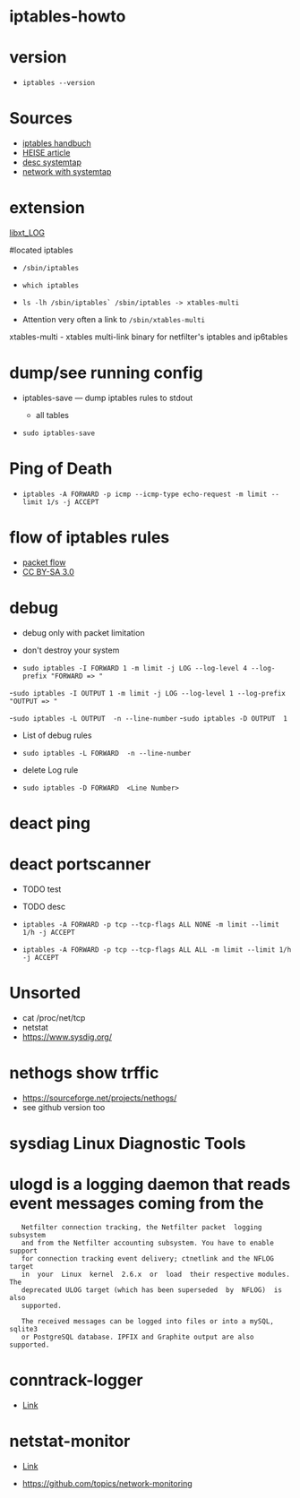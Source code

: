 # iptables-howto


# version 
- ```iptables --version```

# Sources
- [iptables handbuch](https://de.m.wikibooks.org/wiki/Linux-Praxisbuch:_Linux-Firewall_mit_IP-Tables)
- [HEISE article](https://www.heise.de/security/artikel/Aufgebohrt-271130.html)
- [desc systemtap](https://serverfault.com/questions/192893/how-i-can-identify-which-process-is-making-udp-traffic-on-linux)
- [network with systemtap](https://sourceware.org/systemtap/wiki/WSNetTop)


# extension
[libxt_LOG](https://fossies.org/linux/iptables/extensions/libxt_LOG.man)


#located iptables 
- ```/sbin/iptables```
- ```which iptables```
- ```ls -lh /sbin/iptables`
/sbin/iptables -> xtables-multi ```

- Attention very often a link to ```/sbin/xtables-multi```

xtables-multi - xtables multi-link binary for netfilter's iptables and
       ip6tables


# dump/see running config

- iptables-save — dump iptables rules to stdout
    - all tables

- ```sudo iptables-save```  

# Ping of Death
- ```iptables -A FORWARD -p icmp --icmp-type echo-request -m limit --limit 1/s -j ACCEPT  ```

# flow of iptables rules
- [packet flow](https://de.wikipedia.org/wiki/Iptables#/media/File:Netfilter-packet-flow.svg)
- [CC BY-SA 3.0](https://creativecommons.org/licenses/by-sa/3.0/)


# debug
- debug only with packet limitation
- don't destroy your system 


- ```sudo iptables -I FORWARD 1 -m limit -j LOG --log-level 4 --log-prefix "FORWARD => " ```

-```sudo iptables -I OUTPUT 1 -m limit -j LOG --log-level 1 --log-prefix "OUTPUT => "```

-```sudo iptables -L OUTPUT  -n --line-number```
-```sudo iptables -D OUTPUT  1```


- List of debug rules
- ```sudo iptables -L FORWARD  -n --line-number```

- delete Log rule 
- ```sudo iptables -D FORWARD  <Line Number>```




# deact ping


# deact portscanner
- TODO test
- TODO desc

- ```iptables -A FORWARD -p tcp --tcp-flags ALL NONE -m limit --limit 1/h -j ACCEPT ```
- ``` iptables -A FORWARD -p tcp --tcp-flags ALL ALL -m limit --limit 1/h -j ACCEPT ```


# Unsorted
- cat /proc/net/tcp
- netstat 
- https://www.sysdig.org/

# nethogs show trffic 
- https://sourceforge.net/projects/nethogs/
- see github version too


# sysdiag Linux Diagnostic Tools


#  ulogd  is  a  logging  daemon that reads event messages coming from the
       Netfilter connection tracking, the Netfilter packet  logging  subsystem
       and from the Netfilter accounting subsystem. You have to enable support
       for connection tracking event delivery; ctnetlink and the NFLOG  target
       in  your  Linux  kernel  2.6.x  or  load  their respective modules. The
       deprecated ULOG target (which has been superseded  by  NFLOG)  is  also
       supported.

       The received messages can be logged into files or into a mySQL, sqlite3
       or PostgreSQL database. IPFIX and Graphite output are also supported.

# conntrack-logger
- [Link](https://github.com/mk-fg/conntrack-logger)

# netstat-monitor
- [Link](https://github.com/stalexan/netstat-monitor/)


- https://github.com/topics/network-monitoring